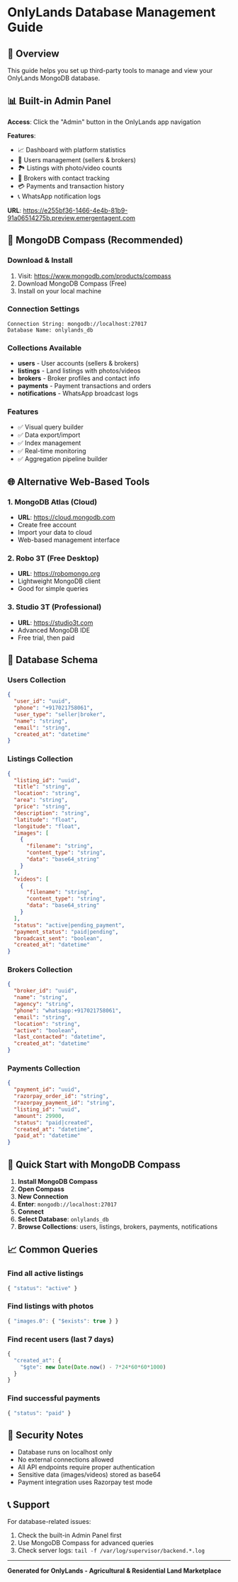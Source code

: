 # OnlyLands Database Management Guide

## 🎯 Overview
This guide helps you set up third-party tools to manage and view your OnlyLands MongoDB database.

## 📊 Built-in Admin Panel
**Access**: Click the "Admin" button in the OnlyLands app navigation

**Features**:
- 📈 Dashboard with platform statistics
- 👥 Users management (sellers & brokers)
- 🏞️ Listings with photo/video counts
- 🏢 Brokers with contact tracking
- 💳 Payments and transaction history
- 📞 WhatsApp notification logs

**URL**: https://e255bf36-1466-4e4b-81b9-91a06514275b.preview.emergentagent.com

## 🔧 MongoDB Compass (Recommended)

### Download & Install
1. Visit: https://www.mongodb.com/products/compass
2. Download MongoDB Compass (Free)
3. Install on your local machine

### Connection Settings
```
Connection String: mongodb://localhost:27017
Database Name: onlylands_db
```

### Collections Available
- **users** - User accounts (sellers & brokers)
- **listings** - Land listings with photos/videos
- **brokers** - Broker profiles and contact info
- **payments** - Payment transactions and orders
- **notifications** - WhatsApp broadcast logs

### Features
- ✅ Visual query builder
- ✅ Data export/import
- ✅ Index management
- ✅ Real-time monitoring
- ✅ Aggregation pipeline builder

## 🌐 Alternative Web-Based Tools

### 1. MongoDB Atlas (Cloud)
- **URL**: https://cloud.mongodb.com
- Create free account
- Import your data to cloud
- Web-based management interface

### 2. Robo 3T (Free Desktop)
- **URL**: https://robomongo.org
- Lightweight MongoDB client
- Good for simple queries

### 3. Studio 3T (Professional)
- **URL**: https://studio3t.com
- Advanced MongoDB IDE
- Free trial, then paid

## 📱 Database Schema

### Users Collection
```json
{
  "user_id": "uuid",
  "phone": "+917021758061",
  "user_type": "seller|broker",
  "name": "string",
  "email": "string",
  "created_at": "datetime"
}
```

### Listings Collection
```json
{
  "listing_id": "uuid",
  "title": "string",
  "location": "string",
  "area": "string",
  "price": "string",
  "description": "string",
  "latitude": "float",
  "longitude": "float",
  "images": [
    {
      "filename": "string",
      "content_type": "string",
      "data": "base64_string"
    }
  ],
  "videos": [
    {
      "filename": "string", 
      "content_type": "string",
      "data": "base64_string"
    }
  ],
  "status": "active|pending_payment",
  "payment_status": "paid|pending",
  "broadcast_sent": "boolean",
  "created_at": "datetime"
}
```

### Brokers Collection
```json
{
  "broker_id": "uuid",
  "name": "string",
  "agency": "string",
  "phone": "whatsapp:+917021758061",
  "email": "string",
  "location": "string",
  "active": "boolean",
  "last_contacted": "datetime",
  "created_at": "datetime"
}
```

### Payments Collection
```json
{
  "payment_id": "uuid",
  "razorpay_order_id": "string",
  "razorpay_payment_id": "string",
  "listing_id": "uuid",
  "amount": 29900,
  "status": "paid|created",
  "created_at": "datetime",
  "paid_at": "datetime"
}
```

## 🚀 Quick Start with MongoDB Compass

1. **Install MongoDB Compass**
2. **Open Compass**
3. **New Connection**
4. **Enter**: `mongodb://localhost:27017`
5. **Connect**
6. **Select Database**: `onlylands_db`
7. **Browse Collections**: users, listings, brokers, payments, notifications

## 📈 Common Queries

### Find all active listings
```javascript
{ "status": "active" }
```

### Find listings with photos
```javascript
{ "images.0": { "$exists": true } }
```

### Find recent users (last 7 days)
```javascript
{ 
  "created_at": { 
    "$gte": new Date(Date.now() - 7*24*60*60*1000) 
  } 
}
```

### Find successful payments
```javascript
{ "status": "paid" }
```

## 🔐 Security Notes

- Database runs on localhost only
- No external connections allowed
- All API endpoints require proper authentication
- Sensitive data (images/videos) stored as base64
- Payment integration uses Razorpay test mode

## 📞 Support

For database-related issues:
1. Check the built-in Admin Panel first
2. Use MongoDB Compass for advanced queries
3. Check server logs: `tail -f /var/log/supervisor/backend.*.log`

---
**Generated for OnlyLands - Agricultural & Residential Land Marketplace**